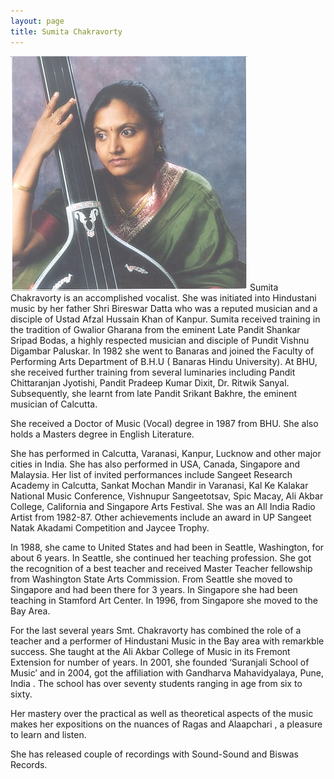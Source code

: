 ```yaml
---
layout: page
title: Sumita Chakravorty
---
```

![sumita chakravorty](/assets/img/Sumitadi/Sumita_col.jpg)
Sumita Chakravorty is an accomplished vocalist. She was initiated into Hindustani music by her father Shri Bireswar Datta who was a reputed musician and a disciple of Ustad Afzal Hussain Khan of Kanpur. Sumita received training in the tradition of Gwalior Gharana from the eminent Late Pandit Shankar Sripad Bodas, a highly respected musician and disciple of Pundit Vishnu Digambar Paluskar. In 1982 she went to Banaras and joined the Faculty of Performing Arts Department of B.H.U ( Banaras Hindu University). At BHU, she received further training from several luminaries including Pandit Chittaranjan Jyotishi, Pandit Pradeep Kumar Dixit, Dr. Ritwik Sanyal. Subsequently, she learnt from late Pandit Srikant Bakhre, the eminent musician of Calcutta.

She received a Doctor of Music (Vocal) degree in 1987 from BHU. She also holds a Masters degree in English Literature.

She has performed in Calcutta, Varanasi, Kanpur, Lucknow and other major cities in India. She has also performed in USA, Canada, Singapore and Malaysia. Her list of invited performances include Sangeet Research Academy in Calcutta, Sankat Mochan Mandir in Varanasi, Kal Ke Kalakar National Music Conference, Vishnupur Sangeetotsav, Spic Macay, Ali Akbar College, California and Singapore Arts Festival. She was an All India Radio Artist from 1982-87. Other achievements include an award in UP Sangeet Natak Akadami Competition and Jaycee Trophy.

In 1988, she came to United States and had been in Seattle, Washington, for about 6 years. In Seattle, she continued her teaching profession. She got the recognition of a best teacher and received Master Teacher fellowship from Washington State Arts Commission. From Seattle she moved to Singapore and had been there for 3 years. In Singapore she had been teaching in Stamford Art Center. In 1996, from Singapore she moved to the Bay Area.

For the last several years Smt. Chakravorty has combined the role of a teacher and a performer of Hindustani Music in the Bay area with remarkble success. She taught at the Ali Akbar College of Music in its Fremont Extension for number of years. In 2001, she founded ‘Suranjali School of Music’ and in 2004, got the affiliation with Gandharva Mahavidyalaya, Pune, India . The school has over seventy students ranging in age from six to sixty.

Her mastery over the practical as well as theoretical aspects of the music makes her expositions on the nuances of Ragas and Alaapchari , a pleasure to learn and listen.

She has released couple of recordings with Sound-Sound and Biswas Records.